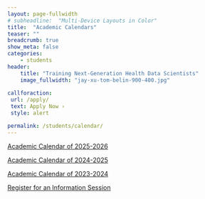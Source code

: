 ```yaml
---
layout: page-fullwidth
# subheadline:  "Multi-Device Layouts in Color"
title:  "Academic Calendars"
teaser: ""
breadcrumb: true
show_meta: false
categories:
    - students
header:
    title: "Training Next-Generation Health Data Scientists"
    image_fullwidth: "jay-xu-tom-belin-900-400.jpg"
    
callforaction:
 url: /apply/
 text: Apply Now ›
 style: alert

permalink: /students/calendar/
---
```


<a href="https://ucla-mdsh.github.io/docs/MDSH_AcademicCalendar_2025_2026.pdf">Academic Calendar of 2025-2026 </a>

<a href="https://ucla-mdsh.github.io/docs/MDSH_AcademicCalendar_2024_2025.pdf">Academic Calendar of 2024-2025 </a>

<a href="https://ucla-mdsh.github.io/docs/MDSH_AcademicCalendar_2023_2024_MPH-HP_v2.pdf">Academic Calendar of 2023-2024 </a>

<div class="row t60 b60">
        <div class="small-12 text-center columns">
            <a class="button large radius info" href="https://ucla.zoom.us/meeting/register/tJIuc-mtqj0qG91cHwVA2wEnn3WDwxVEio-p">Register for an Information Session</a>
        </div><!-- /.small-12.columns -->
</div><!-- /.row -->

